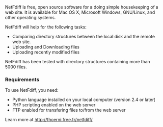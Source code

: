 NetFdiff is free, open source software for a doing simple housekeeping of a web site. It is available for Mac OS X, Microsoft Windows, GNU/Linux, and other operating systems.

NetFdiff will help for the following tasks:

* Comparing directory structures between the local disk and the remote web site.
* Uploading and Downloading files
* Uploading recently modified files 

NetFdiff has been tested with directory structures containing more than 5000 files.

### Requirements

To use NetFdiff, you need:

* Python language installed on your local computer (version 2.4 or later)
* PHP scripting enabled on the web server
* FTP enabled for transfering files to/from the web server 

Learn more at http://fhoerni.free.fr/netfdiff/ 
